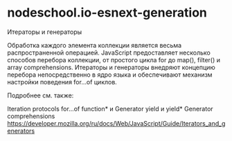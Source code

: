 # nodeschool.io-esnext-generation

Итераторы и генераторы

Обработка каждого элемента коллекции является весьма распространенной операцией. JavaScript предоставляет несколько способов перебора коллекции, от простого цикла for до map(), filter() и array comprehensions. Итераторы и генераторы внедряют концепцию перебора непосредственно в ядро языка и обеспечивают механизм настройки поведения for...of циклов.

Подробнее см. также:

Iteration protocols
for...of
function* и Generator
yield и yield*
Generator comprehensions
https://developer.mozilla.org/ru/docs/Web/JavaScript/Guide/Iterators_and_generators
